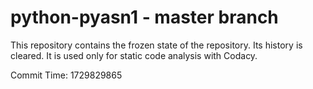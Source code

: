 # python-pyasn1 - master branch

This repository contains the frozen state of the repository.
Its history is cleared. It is used only for static code
analysis with Codacy.

Commit Time: 1729829865